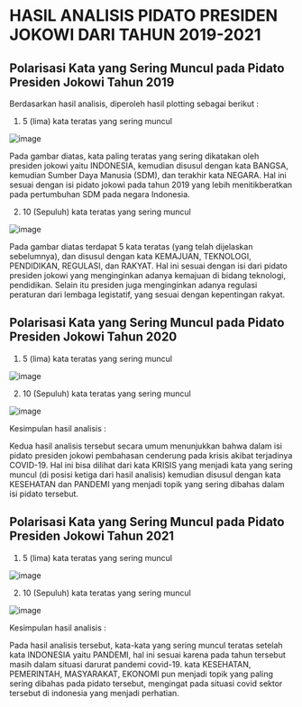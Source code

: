 # HASIL ANALISIS PIDATO PRESIDEN JOKOWI DARI TAHUN 2019-2021

## Polarisasi Kata yang Sering Muncul pada Pidato Presiden Jokowi Tahun 2019
Berdasarkan hasil analisis, diperoleh hasil plotting sebagai berikut :
1. 5 (lima) kata teratas yang sering muncul

![image](https://user-images.githubusercontent.com/73022578/200122193-aa9b3345-39a7-4bfc-b03f-eb2c2fdb9916.png)

Pada gambar diatas, kata paling teratas yang sering dikatakan oleh presiden jokowi yaitu INDONESIA, kemudian disusul dengan kata BANGSA, kemudian Sumber Daya Manusia (SDM), dan terakhir kata NEGARA. Hal ini sesuai dengan isi pidato jokowi pada tahun 2019 yang lebih menitikberatkan pada pertumbuhan SDM pada negara Indonesia.

2. 10 (Sepuluh) kata teratas yang sering muncul

![image](https://user-images.githubusercontent.com/73022578/200122449-72010a42-3316-4b22-81ec-392df72a1858.png)

Pada gambar diatas terdapat 5 kata teratas (yang telah dijelaskan sebelumnya), dan disusul dengan kata KEMAJUAN, TEKNOLOGI, PENDIDIKAN, REGULASI, dan RAKYAT. Hal ini sesuai dengan isi dari pidato presiden jokowi yang menginginkan adanya kemajuan di bidang teknologi, pendidikan. Selain itu presiden juga menginginkan adanya regulasi peraturan dari lembaga legistatif, yang sesuai dengan kepentingan rakyat.

## Polarisasi Kata yang Sering Muncul pada Pidato Presiden Jokowi Tahun 2020
1. 5 (lima) kata teratas yang sering muncul

![image](https://user-images.githubusercontent.com/73022578/200123018-29949888-e485-485c-a408-c4cdfef5282f.png)

2. 10 (Sepuluh) kata teratas yang sering muncul

![image](https://user-images.githubusercontent.com/73022578/200123053-f023c404-5718-4b15-a43d-0e1ba56e2c4c.png)

Kesimpulan hasil analisis :

Kedua hasil analisis tersebut secara umum menunjukkan bahwa dalam isi pidato presiden jokowi pembahasan cenderung pada krisis akibat terjadinya COVID-19. Hal ini bisa dilihat dari kata KRISIS yang menjadi kata yang sering muncul (di posisi ketiga dari hasil analisis) kemudian disusul dengan kata KESEHATAN dan PANDEMI yang menjadi topik yang sering dibahas dalam isi pidato tersebut.

## Polarisasi Kata yang Sering Muncul pada Pidato Presiden Jokowi Tahun 2021
1. 5 (lima) kata teratas yang sering muncul

![image](https://user-images.githubusercontent.com/73022578/200123593-5dacdee7-8256-42d0-9f09-3b6b19918499.png)


2. 10 (Sepuluh) kata teratas yang sering muncul

![image](https://user-images.githubusercontent.com/73022578/200123617-d4fcd026-a59d-4da2-baf0-a40fde69383d.png)


Kesimpulan hasil analisis :

Pada hasil analisis tersebut, kata-kata yang sering muncul teratas setelah kata INDONESIA yaitu PANDEMI, hal ini sesuai karena pada tahun tersebut masih dalam situasi darurat pandemi covid-19. kata KESEHATAN, PEMERINTAH, MASYARAKAT, EKONOMI pun menjadi topik yang paling sering dibahas pada pidato tersebut, mengingat pada situasi covid sektor tersebut di indonesia yang menjadi perhatian.
